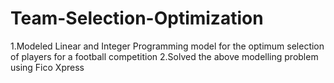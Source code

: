 # Team-Selection-Optimization

1.Modeled Linear and Integer Programming model for the optimum selection of players for a football competition
2.Solved the above modelling problem using Fico Xpress

